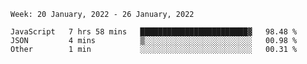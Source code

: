 <!--START_SECTION:waka-->
```text
Week: 20 January, 2022 - 26 January, 2022

JavaScript   7 hrs 58 mins   ████████████████████████▓   98.48 % 
JSON         4 mins          ▒░░░░░░░░░░░░░░░░░░░░░░░░   00.98 % 
Other        1 min           ░░░░░░░░░░░░░░░░░░░░░░░░░   00.31 % 
```
<!--END_SECTION:waka-->
